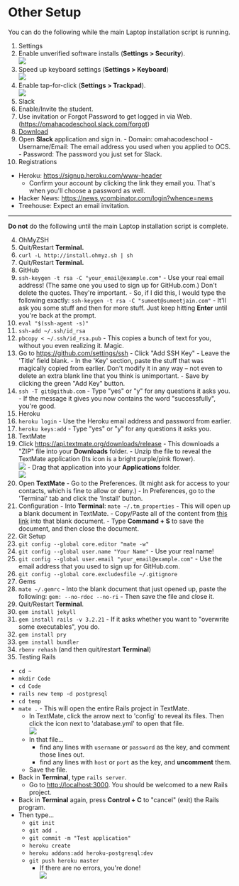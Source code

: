 # Other Setup

You can do the following while the main Laptop installation script is running.

1. Settings
  1. Enable unverified software installs (**Settings > Security**).  
  ![](http://cl.ly/ZPqP/Screen%20Shot%202015-01-22%20at%201.20.46%20PM.png)
  2. Speed up keyboard settings (**Settings > Keyboard**)  
  ![](http://cl.ly/ZPnC/Screen%20Shot%202015-01-22%20at%201.21.45%20PM.png)
  3. Enable tap-for-click (**Settings > Trackpad**).  
  ![](http://cl.ly/ZPnC/Screen%20Shot%202015-01-22%20at%201.21.45%20PM.png)
2. Slack
  1. Enable/Invite the student.
  2. Use invitation or Forgot Password to get logged in via Web.   (https://omahacodeschool.slack.com/forgot)
  3. [Download](https://itunes.apple.com/us/app/slack/id803453959)
  4. Open **Slack** application and sign in.
    - Domain: omahacodeschool
    - Username/Email: The email address you used when you applied to OCS.
    - Password: The password you just set for Slack.
3. Registrations
  - Heroku: https://signup.heroku.com/www-header
    - Confirm your account by clicking the link they email you. That's when you'll choose a password as well.
  - Hacker News: https://news.ycombinator.com/login?whence=news
  - Treehouse: Expect an email invitation.
  
---

**Do not** do the following until the main Laptop installation script is complete.

4. OhMyZSH
  1. Quit/Restart **Terminal.**
  2. `curl -L http://install.ohmyz.sh | sh`
  3. Quit/Restart **Terminal.**
5. GitHub
  1. `ssh-keygen -t rsa -C "your_email@example.com"` - Use your real email address! (The same one you used to sign up for GitHub.com.) Don't delete the quotes. They're important.
    - So, if I did this, I would type the following exactly: `ssh-keygen -t rsa -C "sumeet@sumeetjain.com"`
    - It'll ask you some stuff and then for more stuff. Just keep hitting **Enter** until you're back at the prompt.
  2. `eval "$(ssh-agent -s)"`
  3. `ssh-add ~/.ssh/id_rsa`
  4. `pbcopy < ~/.ssh/id_rsa.pub` - This copies a bunch of text for you, without you even realizing it. Magic.
  5. Go to https://github.com/settings/ssh
    - Click "Add SSH Key"
    - Leave the 'Title' field blank.
    - In the 'Key' section, paste the stuff that was magically copied from earlier. Don't modify it in any way – not even to delete an extra blank line that you think is unimportant.
    - Save by clicking the green "Add Key" button.
  6. `ssh -T git@github.com`
    - Type "yes" or "y" for any questions it asks you.
    - If the message it gives you now contains the word "successfully", you're good.
6. Heroku
  1. `heroku login`
    - Use the Heroku email address and password from earlier.
  2. `heroku keys:add`
    - Type "yes" or "y" for any questions it asks you.
7. TextMate
  1. Click https://api.textmate.org/downloads/release
    - This downloads a "ZIP" file into your **Downloads** folder.
    - Unzip the file to reveal the TextMate application (Its icon is a bright purple/pink flower).  
    ![](http://cl.ly/ZPhF/2015-01-22%2015_03_33.gif)
    - Drag that application into your **Applications** folder.  
    ![](http://cl.ly/ZQNx/2015-01-22%2015_03_50.gif)
  2. Open **TextMate**
    - Go to the Preferences. (It might ask for access to your contacts, which is fine to allow or deny.)
    - In Preferences, go to the 'Terminal' tab and click the 'Install' button.
  3. Configuration
    - Into **Terminal**: `mate ~/.tm_properties` - This will open up a blank document in TextMate.
    - Copy/Paste all of the content from [this link](https://raw.githubusercontent.com/omahacodeschool/laptop/master/tm_properties_example) into that blank document.
    - Type **Command + S** to save the document, and then close the document.
7. Git Setup
  1. `git config --global core.editor "mate -w"`
  2. `git config --global user.name "Your Name"` - Use your real name!
  3. `git config --global user.email "your_email@example.com"` - Use the email address that you used to sign up for GitHub.com.
  4. `git config --global core.excludesfile ~/.gitignore`
7. Gems
  1. `mate ~/.gemrc`
    - Into the blank document that just opened up, paste the following:
    `gem: --no-rdoc --no-ri`
    - Then save the file and close it.
  2. Quit/Restart **Terminal**.
  3. `gem install jekyll`
  4. `gem install rails -v 3.2.21`
    - If it asks whether you want to "overwrite some executables", you do.
  5. `gem install pry`
  6. `gem install bundler`
8. `rbenv rehash` (and then quit/restart **Terminal**)
9. Testing Rails
  - `cd ~`
  - `mkdir Code`
  - `cd Code`
  - `rails new temp -d postgresql`
  - `cd temp`
  - `mate .` - This will open the entire Rails project in TextMate.
    - In TextMate, click the arrow next to 'config' to reveal its files. Then click the icon next to 'database.yml' to open that file.  
    ![](http://cl.ly/ZQLk/2015-01-22%2015_20_58.gif)
    - In that file...
      - find any lines with `username` or `password` as the key, and comment those lines out.
      - find any lines with `host` or `port` as the key, and **uncomment** them.
    - Save the file.
  - Back in **Terminal**, type `rails server`.
    - Go to <http://localhost:3000>. You should be welcomed to a new Rails project.
  - Back in **Terminal** again, press **Control + C** to "cancel" (exit) the Rails program.
  - Then type...
    - `git init`
    - `git add .`
    - `git commit -m "Test application"`
    - `heroku create`
    - `heroku addons:add heroku-postgresql:dev`
    - `git push heroku master`
      - If there are no errors, you're done!  
      ![](http://cl.ly/ZPYM/18rm2xn1of2b9gif.gif)